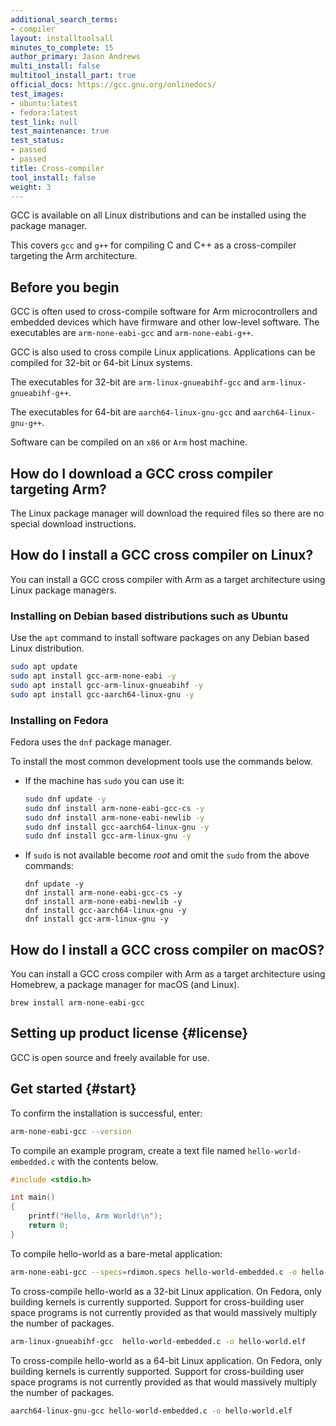 ```yaml
---
additional_search_terms:
- compiler
layout: installtoolsall
minutes_to_complete: 15
author_primary: Jason Andrews
multi_install: false
multitool_install_part: true
official_docs: https://gcc.gnu.org/onlinedocs/
test_images:
- ubuntu:latest
- fedora:latest
test_link: null
test_maintenance: true
test_status:
- passed
- passed
title: Cross-compiler
tool_install: false
weight: 3
---
```

GCC is available on all Linux distributions and can be installed using the package manager. 

This covers `gcc` and `g++` for compiling C and C++ as a cross-compiler targeting the Arm architecture.

## Before you begin

GCC is often used to cross-compile software for Arm microcontrollers and embedded devices which have firmware and other low-level software. The executables are `arm-none-eabi-gcc` and `arm-none-eabi-g++`.

GCC is also used to cross compile Linux applications. Applications can be compiled for 32-bit or 64-bit Linux systems. 

The executables for 32-bit are `arm-linux-gnueabihf-gcc` and `arm-linux-gnueabihf-g++`. 

The executables for 64-bit are `aarch64-linux-gnu-gcc` and `aarch64-linux-gnu-g++`.

Software can be compiled on an `x86` or `Arm` host machine.

## How do I download a GCC cross compiler targeting Arm?

The Linux package manager will download the required files so there are no special download instructions.

## How do I install a GCC cross compiler on Linux?

You can install a GCC cross compiler with Arm as a target architecture using Linux package managers.

### Installing on Debian based distributions such as Ubuntu

Use the `apt` command to install software packages on any Debian based Linux distribution.

```bash { target="ubuntu:latest" }
sudo apt update
sudo apt install gcc-arm-none-eabi -y
sudo apt install gcc-arm-linux-gnueabihf -y
sudo apt install gcc-aarch64-linux-gnu -y
```

### Installing on Fedora

Fedora uses the `dnf` package manager.

To install the most common development tools use the commands below.

- If the machine has `sudo` you can use it:

  ```bash { target="fedora:latest" }
  sudo dnf update -y
  sudo dnf install arm-none-eabi-gcc-cs -y
  sudo dnf install arm-none-eabi-newlib -y
  sudo dnf install gcc-aarch64-linux-gnu -y
  sudo dnf install gcc-arm-linux-gnu -y
  ```

- If `sudo` is not available become _root_ and omit the `sudo` from the above commands:

  ```console
  dnf update -y
  dnf install arm-none-eabi-gcc-cs -y
  dnf install arm-none-eabi-newlib -y
  dnf install gcc-aarch64-linux-gnu -y
  dnf install gcc-arm-linux-gnu -y
  ```

## How do I install a GCC cross compiler on macOS?

You can install a GCC cross compiler with Arm as a target architecture using Homebrew, a package manager for macOS (and Linux).

```console
brew install arm-none-eabi-gcc
```

## Setting up product license {#license}

GCC is open source and freely available for use. 

## Get started {#start}

To confirm the installation is successful, enter:

```bash
arm-none-eabi-gcc --version
```

To compile an example program, create a text file named `hello-world-embedded.c` with the contents below.

```C { file_name="hello-world-embedded.c" }
#include <stdio.h>

int main()
{
    printf("Hello, Arm World!\n");
    return 0;
}
```

To compile hello-world as a bare-metal application:

```bash { target="ubuntu:latest" }
arm-none-eabi-gcc --specs=rdimon.specs hello-world-embedded.c -o hello-world.elf
```

To cross-compile hello-world as a 32-bit Linux application. On Fedora, only building kernels is currently supported. Support for cross-building user space programs is not currently provided as that would massively multiply the number of packages.

```bash { target="ubuntu:latest" }
arm-linux-gnueabihf-gcc  hello-world-embedded.c -o hello-world.elf
```

To cross-compile hello-world as a 64-bit Linux application. On Fedora, only building kernels is currently supported. Support for cross-building user space programs is not currently provided as that would massively multiply the number of packages.

```bash { target="ubuntu:latest" }
aarch64-linux-gnu-gcc hello-world-embedded.c -o hello-world.elf
```
